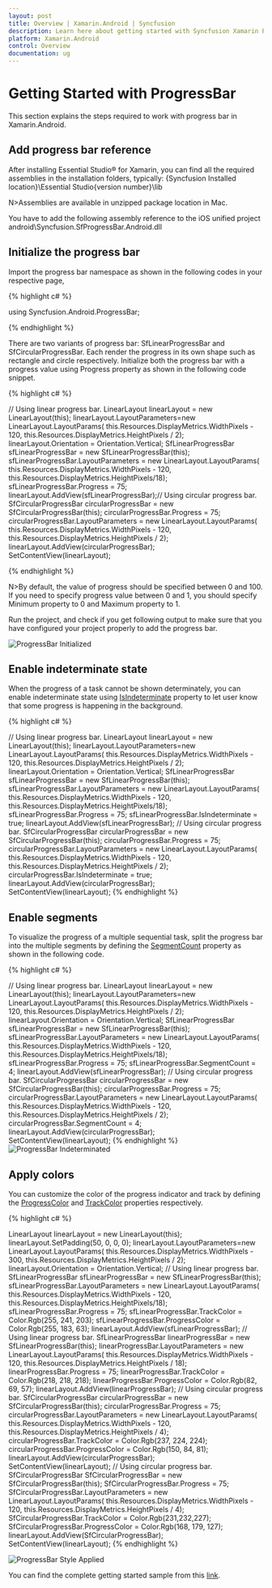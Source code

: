 ```yaml
---
layout: post
title: Overview | Xamarin.Android | Syncfusion
description: Learn here about getting started with Syncfusion Xamarin ProgressBar (Progress Bar) control, its elements and more.
platform: Xamarin.Android
control: Overview
documentation: ug
---
```


# Getting Started with ProgressBar

This section explains the steps required to work with progress bar in Xamarin.Android.

## Add progress bar reference

After installing Essential Studio® for Xamarin, you can find all the required assemblies in the installation folders, typically:
{Syncfusion Installed location}\Essential Studio{version number}\lib

N>Assemblies are available in unzipped package location in Mac.

You have to add the following assembly reference to the iOS unified project
android\Syncfusion.SfProgressBar.Android.dll

## Initialize the progress bar

Import the progress bar namespace as shown in the following codes in your respective page,

{% highlight c# %}

using Syncfusion.Android.ProgressBar;

{% endhighlight %}

There are two variants of progress bar: SfLinearProgressBar and SfCircularProgressBar. Each render the progress in its own shape such as rectangle and circle respectively. Initialize both the progress bar with a progress value using Progress property as shown in the following code snippet.

{% highlight c# %}

// Using linear progress bar. 
LinearLayout linearLayout = new LinearLayout(this);
linearLayout.LayoutParameters=new LinearLayout.LayoutParams(
    this.Resources.DisplayMetrics.WidthPixels - 120,
    this.Resources.DisplayMetrics.HeightPixels / 2);
linearLayout.Orientation = Orientation.Vertical;
SfLinearProgressBar sfLinearProgressBar = new SfLinearProgressBar(this);
sfLinearProgressBar.LayoutParameters = new LinearLayout.LayoutParams(
    this.Resources.DisplayMetrics.WidthPixels - 120,
    this.Resources.DisplayMetrics.HeightPixels/18);
sfLinearProgressBar.Progress = 75;
linearLayout.AddView(sfLinearProgressBar);// Using circular progress bar.
SfCircularProgressBar circularProgressBar = new SfCircularProgressBar(this);
circularProgressBar.Progress = 75;
circularProgressBar.LayoutParameters = new LinearLayout.LayoutParams(
    this.Resources.DisplayMetrics.WidthPixels - 120,
    this.Resources.DisplayMetrics.HeightPixels / 2);
linearLayout.AddView(circularProgressBar);            
SetContentView(linearLayout);

{% endhighlight %}
 

N>By default, the value of progress should be specified between 0 and 100. If you need to specify progress value between 0 and 1, you should specify Minimum property to 0 and Maximum property to 1.

Run the project, and check if you get following output to make sure that you have configured your project properly to add the progress bar.

![ProgressBar Initialized](overview_images/progressbar.png)


## Enable indeterminate state

When the progress of a task cannot be shown determinately, you can enable indeterminate state using [IsIndeterminate](https://help.syncfusion.com/cr/xamarin-android/Syncfusion.Android.ProgressBar.ProgressBarBase.html#Syncfusion_Android_ProgressBar_ProgressBarBase_IsIndeterminate) property to let user know that some progress is happening in the background.


{% highlight c# %}

 // Using linear progress bar. 
LinearLayout linearLayout = new LinearLayout(this);
linearLayout.LayoutParameters=new LinearLayout.LayoutParams(
    this.Resources.DisplayMetrics.WidthPixels - 120,
    this.Resources.DisplayMetrics.HeightPixels / 2);
linearLayout.Orientation = Orientation.Vertical;
SfLinearProgressBar sfLinearProgressBar = new SfLinearProgressBar(this);
sfLinearProgressBar.LayoutParameters = new LinearLayout.LayoutParams(
    this.Resources.DisplayMetrics.WidthPixels - 120,
    this.Resources.DisplayMetrics.HeightPixels/18);
sfLinearProgressBar.Progress = 75;
sfLinearProgressBar.IsIndeterminate = true;
linearLayout.AddView(sfLinearProgressBar);
// Using circular progress bar.
SfCircularProgressBar circularProgressBar = new SfCircularProgressBar(this);
circularProgressBar.Progress = 75;
circularProgressBar.LayoutParameters = new LinearLayout.LayoutParams(
    this.Resources.DisplayMetrics.WidthPixels - 120,
    this.Resources.DisplayMetrics.HeightPixels / 2);
circularProgressBar.IsIndeterminate = true;
linearLayout.AddView(circularProgressBar);            
SetContentView(linearLayout);
{% endhighlight %}


## Enable segments

To visualize the progress of a multiple sequential task, split the progress bar into the multiple segments by defining the [SegmentCount](https://help.syncfusion.com/cr/xamarin-android/Syncfusion.Android.ProgressBar.ProgressBarBase.html#Syncfusion_Android_ProgressBar_ProgressBarBase_SegmentCount) property as shown in the following code.

{% highlight c# %}

 // Using linear progress bar. 
LinearLayout linearLayout = new LinearLayout(this);
linearLayout.LayoutParameters=new LinearLayout.LayoutParams(
    this.Resources.DisplayMetrics.WidthPixels - 120,
    this.Resources.DisplayMetrics.HeightPixels / 2);
linearLayout.Orientation = Orientation.Vertical;
SfLinearProgressBar sfLinearProgressBar = new SfLinearProgressBar(this);
sfLinearProgressBar.LayoutParameters = new LinearLayout.LayoutParams(
    this.Resources.DisplayMetrics.WidthPixels - 120,
    this.Resources.DisplayMetrics.HeightPixels/18);
sfLinearProgressBar.Progress = 75;
sfLinearProgressBar.SegmentCount = 4;
linearLayout.AddView(sfLinearProgressBar);
// Using circular progress bar.
SfCircularProgressBar circularProgressBar = new SfCircularProgressBar(this);
circularProgressBar.Progress = 75;
circularProgressBar.LayoutParameters = new LinearLayout.LayoutParams(
    this.Resources.DisplayMetrics.WidthPixels - 120,
    this.Resources.DisplayMetrics.HeightPixels / 2);            
circularProgressBar.SegmentCount = 4;
linearLayout.AddView(circularProgressBar);            
SetContentView(linearLayout);
 {% endhighlight %}
![ProgressBar Indeterminated](overview_images/indeterminate.png)


## Apply colors

You can customize the color of the progress indicator and track by defining the [ProgressColor](https://help.syncfusion.com/cr/xamarin-android/Syncfusion.Android.ProgressBar.ProgressBarBase.html#Syncfusion_Android_ProgressBar_ProgressBarBase_ProgressColor) and [TrackColor](https://help.syncfusion.com/cr/xamarin-android/Syncfusion.Android.ProgressBar.ProgressBarBase.html#Syncfusion_Android_ProgressBar_ProgressBarBase_TrackColor) properties respectively.

{% highlight c# %}

LinearLayout linearLayout = new LinearLayout(this);
linearLayout.SetPadding(50, 0, 0, 0);
linearLayout.LayoutParameters=new LinearLayout.LayoutParams(
    this.Resources.DisplayMetrics.WidthPixels - 300,
    this.Resources.DisplayMetrics.HeightPixels / 2);
linearLayout.Orientation = Orientation.Vertical;
// Using linear progress bar. 
SfLinearProgressBar sfLinearProgressBar = new SfLinearProgressBar(this);           
sfLinearProgressBar.LayoutParameters = new LinearLayout.LayoutParams(
    this.Resources.DisplayMetrics.WidthPixels - 120,
    this.Resources.DisplayMetrics.HeightPixels/18);            
sfLinearProgressBar.Progress = 75;
sfLinearProgressBar.TrackColor = Color.Rgb(255, 241, 203);
sfLinearProgressBar.ProgressColor = Color.Rgb(255, 183, 63);
linearLayout.AddView(sfLinearProgressBar);
// Using linear progress bar. 
SfLinearProgressBar linearProgressBar = new SfLinearProgressBar(this);
linearProgressBar.LayoutParameters = new LinearLayout.LayoutParams(
    this.Resources.DisplayMetrics.WidthPixels - 120,
    this.Resources.DisplayMetrics.HeightPixels / 18);
linearProgressBar.Progress = 75;
linearProgressBar.TrackColor = Color.Rgb(218, 218, 218);
linearProgressBar.ProgressColor = Color.Rgb(82, 69, 57);
linearLayout.AddView(linearProgressBar);
// Using circular progress bar.
SfCircularProgressBar circularProgressBar = new SfCircularProgressBar(this);
circularProgressBar.Progress = 75;
circularProgressBar.LayoutParameters = new LinearLayout.LayoutParams(
    this.Resources.DisplayMetrics.WidthPixels - 120,
    this.Resources.DisplayMetrics.HeightPixels / 4);                        
circularProgressBar.TrackColor = Color.Rgb(237, 224, 224);
circularProgressBar.ProgressColor = Color.Rgb(150, 84, 81);
linearLayout.AddView(circularProgressBar);            
SetContentView(linearLayout);
// Using circular progress bar.
SfCircularProgressBar SfCircularProgressBar = new SfCircularProgressBar(this);
SfCircularProgressBar.Progress = 75;
SfCircularProgressBar.LayoutParameters = new LinearLayout.LayoutParams(
    this.Resources.DisplayMetrics.WidthPixels - 120,
    this.Resources.DisplayMetrics.HeightPixels / 4);           
SfCircularProgressBar.TrackColor = Color.Rgb(231,232,227);
SfCircularProgressBar.ProgressColor = Color.Rgb(168, 179, 127);
linearLayout.AddView(SfCircularProgressBar);
SetContentView(linearLayout);
{% endhighlight %}
 
![ProgressBar Style Applied](overview_images/style.png)


You can find the complete getting started sample from this [link](http://www.syncfusion.com/downloads/support/directtrac/general/ze/ProgressBar_Android-166812374).
